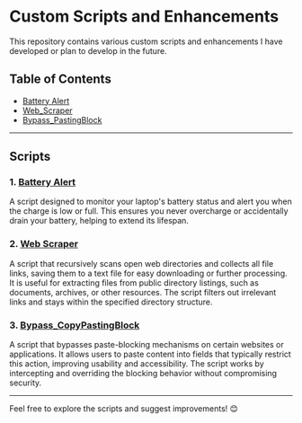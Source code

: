 # Custom Scripts and Enhancements   

This repository contains various custom scripts and enhancements I have developed or plan to develop in the future.

## Table of Contents

- [Battery Alert](#1-battery-alert)
- [Web_Scraper](#2-web-scraper)
- [Bypass_PastingBlock](#3-bypass_pastingblock)

---

## Scripts

### 1. [Battery Alert](Battery_Alert)

A script designed to monitor your laptop's battery status and alert you when the charge is low or full. This ensures you never overcharge or accidentally drain your battery, helping to extend its lifespan.

### 2. [Web Scraper](Web_Scraper)

A script that recursively scans open web directories and collects all file links, saving them to a text file for easy downloading or further processing. It is useful for extracting files from public directory listings, such as documents, archives, or other resources. The script filters out irrelevant links and stays within the specified directory structure.

### 3. [Bypass_CopyPastingBlock](Bypass_CopyPastingBlock)

A script that bypasses paste-blocking mechanisms on certain websites or applications. It allows users to paste content into fields that typically restrict this action, improving usability and accessibility. The script works by intercepting and overriding the blocking behavior without compromising security.

---

Feel free to explore the scripts and suggest improvements! 😊
